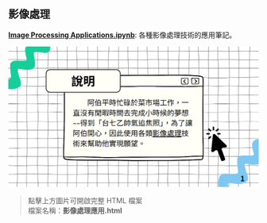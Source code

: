 ## 影像處理
**[Image Processing Applications.ipynb](./Image%20Processing%20Applications.ipynb)**: 各種影像處理技術的應用筆記。

[![PDF 預覽圖](./preview.png)](./影像處理應用.html)

> 點擊上方圖片可開啟完整 HTML 檔案  
> 檔案名稱：**影像處理應用.html**
